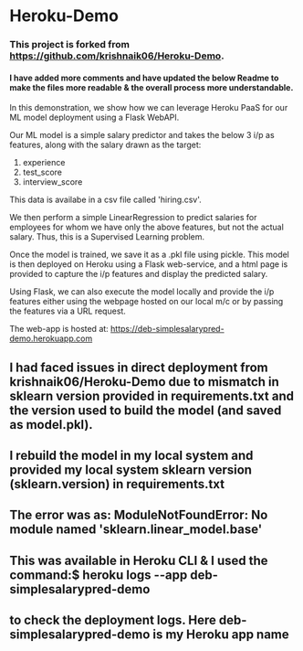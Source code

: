 # Heroku-Demo
### This project is forked from https://github.com/krishnaik06/Heroku-Demo.
#### I have added more comments and have updated the below Readme to make the files more readable & the overall process more understandable.

In this demonstration, we show how we can leverage Heroku PaaS for our ML model deployment using a Flask WebAPI.

Our ML model is a simple salary predictor and takes the below 3 i/p as features, along with the salary drawn as the target:
1. experience
2. test_score
3. interview_score

This data is availabe in a csv file called 'hiring.csv'.

We then perform a simple LinearRegression to predict salaries for employees for whom we have only the above features, but not the actual salary. Thus, this is a Supervised Learning problem.

Once the model is trained, we save it as a .pkl file using pickle. This model is then deployed on Heroku using a Flask web-service, and a html page is provided to capture the i/p features and display the predicted salary.

Using Flask, we can also execute the model locally and provide the i/p features either using the webpage hosted on our local m/c or by passing the features via a URL request.

The web-app is hosted at:
https://deb-simplesalarypred-demo.herokuapp.com

## I had faced issues in direct deployment from krishnaik06/Heroku-Demo due to mismatch in sklearn version provided in requirements.txt and the version used to build the model (and saved as model.pkl).
## I rebuild the model in my local system and provided my local system sklearn version (sklearn.__version__) in requirements.txt
## The error was as: ModuleNotFoundError: No module named 'sklearn.linear_model.base'
## This was available in Heroku CLI & I used the command:$ heroku logs --app deb-simplesalarypred-demo
## to check the deployment logs. Here deb-simplesalarypred-demo is my Heroku app name
